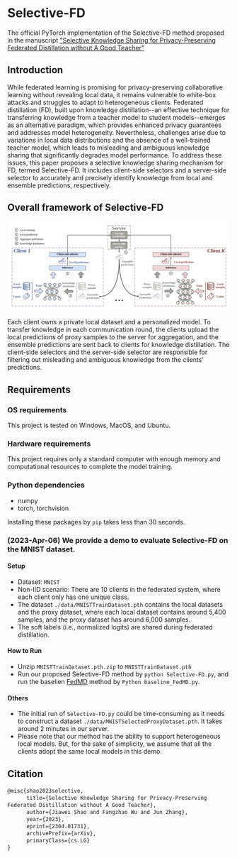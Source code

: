 # Selective-FD

The official PyTorch implementation of the Selective-FD method proposed in the manuscript ["Selective Knowledge Sharing for Privacy-Preserving Federated Distillation without A Good Teacher"](https://arxiv.org/abs/2304.01731)



## Introduction

While federated learning is promising for privacy-preserving collaborative learning without revealing local data, it remains vulnerable to white-box attacks and struggles to adapt to heterogeneous clients. Federated distillation (FD), built upon knowledge distillation--an effective technique for transferring knowledge from a teacher model to student models--emerges as an alternative paradigm, which provides enhanced privacy guarantees and addresses model heterogeneity. Nevertheless, challenges arise due to variations in local data distributions and the absence of a well-trained teacher model, which leads to misleading and ambiguous knowledge sharing that significantly degrades model performance. To address these issues, this paper proposes a selective knowledge sharing mechanism for FD, termed Selective-FD. It includes client-side selectors and a server-side selector to accurately and precisely identify knowledge from local and ensemble predictions, respectively. 

## Overall framework of Selective-FD

![avatar](./img/SelectiveKnowSharing_framework.png)

Each client owns a private local dataset and a personalized model.  To transfer knowledge in each communication round, the clients upload the local predictions of proxy samples to the server for aggregation, and the ensemble predictions are sent back to clients for knowledge distillation. The client-side selectors and the server-side selector are responsible for filtering out misleading and ambiguous knowledge from the clients' predictions.


## Requirements

### OS requirements

This project is tested on Windows, MacOS, and Ubuntu.


### Hardware requirements

This project requires only a standard computer with enough memory and computational resources to complete the model training.


### Python dependencies

- numpy
- torch, torchvision

Installing these packages by `pip` takes less than 30 seconds.


### (2023-Apr-06) We provide a demo to evaluate Selective-FD on the MNIST dataset.



#### Setup

- Dataset: `MNIST`
- Non-IID scenario: There are 10 clients in the federated system, where each client only has one unique class.
- The dataset `./data/MNISTTrainDataset.pth` contains the local datasets and the proxy dataset, where each local dataset contains around 5,400 samples, and the proxy dataset has around 6,000 samples.
- The soft labels (i.e., normalized logits) are shared during federated distillation. 

#### How to Run 

- Unzip `MNISTTrainDataset.pth.zip` to `MNISTTrainDataset.pth`
- Run our proposed Selective-FD method by `python Selective-FD.py`, and run the baselien [FedMD](https://arxiv.org/abs/1910.03581) method by `Python baseline_FedMD.py`.


#### Others


- The initial run of `Selective-FD.py` could be time-consuming as it needs to construct a dataset `./data/MNISTSelectedProxyDataset.pth`. It takes around 2 minutes in our server.
- Please note that our method has the ability to support heterogeneous local models. But, for the sake of simplicity, we assume that all the clients adopt the same local models in this demo.


## Citation
```
@misc{shao2023selective,
      title={Selective Knowledge Sharing for Privacy-Preserving Federated Distillation without A Good Teacher}, 
      author={Jiawei Shao and Fangzhao Wu and Jun Zhang},
      year={2023},
      eprint={2304.01731},
      archivePrefix={arXiv},
      primaryClass={cs.LG}
}
```